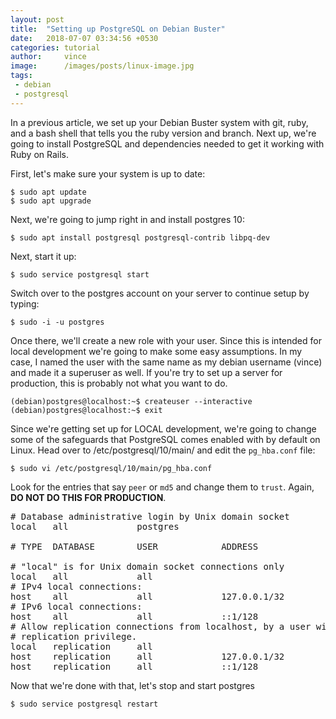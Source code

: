 ```yaml
---
layout: post
title:  "Setting up PostgreSQL on Debian Buster"
date:   2018-07-07 03:34:56 +0530
categories: tutorial
author:     vince
image:      /images/posts/linux-image.jpg
tags:
 - debian
 - postgresql
---
```


In a previous article, we set up your Debian Buster system with git, ruby, and a bash shell that tells you the ruby version and branch. Next up, we're going to install PostgreSQL and dependencies needed to get it working with Ruby on Rails.

First, let's make sure your system is up to date:

    $ sudo apt update
    $ sudo apt upgrade

Next, we're going to jump right in and install postgres 10:

    $ sudo apt install postgresql postgresql-contrib libpq-dev

Next, start it up:

    $ sudo service postgresql start

Switch over to the postgres account on your server to continue setup by typing:

    $ sudo -i -u postgres

Once there, we'll create a new role with your user. Since this is intended for local development we're going to make some easy assumptions.  In my case, I named the user with the same name as my debian username (vince) and made it a superuser as well.  If you're try to set up a server for production, this is probably not what you want to do.

    (debian)postgres@localhost:~$ createuser --interactive
    (debian)postgres@localhost:~$ exit

Since we're getting set up for LOCAL development, we're going to change some of the safeguards that PostgreSQL comes enabled with by default on Linux. Head over to /etc/postgresql/10/main/ and edit the `pg_hba.conf` file:

    $ sudo vi /etc/postgresql/10/main/pg_hba.conf

Look for the entries that say `peer` or `md5` and change them to `trust`. Again, **DO NOT DO THIS FOR PRODUCTION**.
<pre>
# Database administrative login by Unix domain socket
local   all             postgres                                trust

# TYPE  DATABASE        USER            ADDRESS                 METHOD

# "local" is for Unix domain socket connections only
local   all             all                                     trust
# IPv4 local connections:
host    all             all             127.0.0.1/32            trust
# IPv6 local connections:
host    all             all             ::1/128                 trust
# Allow replication connections from localhost, by a user with the
# replication privilege.
local   replication     all                                     trust
host    replication     all             127.0.0.1/32            trust
host    replication     all             ::1/128                 trust
</pre>

Now that we're done with that, let's stop and start postgres

    $ sudo service postgresql restart
